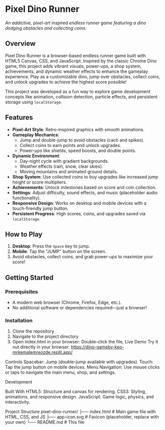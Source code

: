 # Pixel Dino Runner

*An addictive, pixel-art inspired endless runner game featuring a dino dodging obstacles and collecting coins.*

## Overview

Pixel Dino Runner is a browser-based endless runner game built with HTML5 Canvas, CSS, and JavaScript. Inspired by the classic Chrome Dino game, this project adds vibrant visuals, power-ups, a shop system, achievements, and dynamic weather effects to enhance the gameplay experience. Play as a customizable dino, jump over obstacles, collect coins, and unlock upgrades to achieve the highest score possible!

This project was developed as a fun way to explore game development concepts like animation, collision detection, particle effects, and persistent storage using `localStorage`.

## Features

- **Pixel-Art Style**: Retro-inspired graphics with smooth animations.
- **Gameplay Mechanics**:
  - Jump and double-jump to avoid obstacles (cacti and spikes).
  - Collect coins to earn points and unlock upgrades.
  - Power-ups like shields, speed boosts, and double points.
- **Dynamic Environment**:
  - Day-night cycle with gradient backgrounds.
  - Weather effects (rain, snow, clear skies).
  - Moving mountains and animated ground details.
- **Shop System**: Use collected coins to buy upgrades like increased jump height or score multipliers.
- **Achievements**: Unlock milestones based on score and coin collection.
- **Settings**: Adjust difficulty, sound effects, and music (placeholder audio functionality).
- **Responsive Design**: Works on desktop and mobile devices with a touch-friendly jump button.
- **Persistent Progress**: High scores, coins, and upgrades saved via `localStorage`.

## How to Play

1. **Desktop**: Press the `Space` key to jump.
2. **Mobile**: Tap the "JUMP" button on the screen.
3. Avoid obstacles, collect coins, and grab power-ups to maximize your score!

## Getting Started

### Prerequisites

- A modern web browser (Chrome, Firefox, Edge, etc.).
- No additional software or dependencies required—just a browser!

### Installation

1. Clone the repository
2. Navigate to the project directory
3. Open index.html in your browser:
Double-click the file,
Live Demo
Try it out directly in your browser: <https://dino-gameby-keo-mrkemalemreozde.replit.app/>

Controls
Spacebar: Jump (double-jump available with upgrades).
Touch: Tap the jump button on mobile devices.
Menu Navigation: Use mouse clicks or taps to navigate the main menu, shop, and settings.

Development

Built With
HTML5: Structure and canvas for rendering.
CSS3: Styling, animations, and responsive design.
JavaScript: Game logic, physics, and interactivity.

Project Structure
pixel-dino-runner/
├── index.html       # Main game file with HTML, CSS, and JS
├── app-icon.svg     # Favicon (placeholder, replace with your own)
└── README.md        # This file
